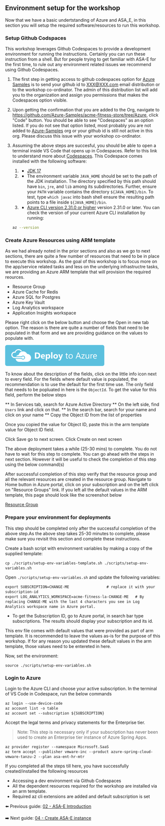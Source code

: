 ## Environment setup for the workshop

Now that we have a basic undertstanding of Azure and ASA_E, in this section you will setup the required software/resources to run this workshop.

### Setup Github Codspaces
This workshop leverages Github Codespaces to provide a development environment for running the instructions. Certainly you can run these instruction from a shell. But for people trying to get familiar with ASA-E for the first time, to rule out any environment related issues we recommend using Github Codespaces.

1. The first step in getting access to github codespaces option for [Azure Samples](https://github.com/Azure-Samples/) is to send your github id to XXX@XXX.com email distribution or to the workshop co-ordinator. The admin of this distribution list will add you to the organization and assign you permissions that makes the Codespaces option visible.

2. Upon getting the confirmation that you are added to the Org, navigate to https://github.com/Azure-Samples/acme-fitness-store/tree/Azure, click "Code" button. You should be able to see "Codespaces" as an option listed. If you do not see that option listed, most probably you are not added to [Azure-Samples](https://github.com/Azure-Samples/) org or your github id is still not active in this org. Please discuss this issue with your workshop co-ordinator.

3. Assuming the above steps are succesful, you should be able to open a terminal inside VS Code that opens up in Codespaces. Refer to this link to understand more about [Codespaces](https://github.com/CodeSpaces). This Codespace comes installed with the following software:
   1. * [JDK 17](https://docs.microsoft.com/java/openjdk/download?WT.mc_id=azurespringcloud-github-judubois#openjdk-17)
   2. * The environment variable `JAVA_HOME` should be set to the path of the JDK installation. The directory specified by this path should have `bin`, `jre`, and `lib` among its subdirectories. Further, ensure your `PATH` variable contains the directory `${JAVA_HOME}/bin`. To test, type `which javac` into bash shell ensure the resulting path points to a file inside `${JAVA_HOME}/bin`.
   3. * [Azure CLI version 2.31.0 or higher](https://docs.microsoft.com/cli/azure/install-azure-cli?view=azure-cli-latest) version 2.31.0 or later. You can check the version of your current Azure CLI installation by running:

    ```bash
    az --version
    ```

### Create Azure Resources using ARM template

As we had already noted in the prior sections and also as we go to next sections, there are quite a few number of resources that need to be in place to execute this workshop. As the goal of this workshop is to focus more on the app/service related tasks and less on the underlying infrastructre tasks, we are providing an Azure ARM template that will provision the required reources.

 - Resource Group
 - Azure Cache for Redis
 - Azure SQL for Postgres
 - Azure Key Vault
 - Log Analytics workspace
 - Application Insights workspace
 

Please right click on the below button and choose the Open in new tab option. The reason is there are quite a number of fields that need to be populated in that form and we are providing guidance on the values to populate with.

[![Deploy to Azure](images/deploybutton.svg)](https://portal.azure.com/#create/Microsoft.Template/uri/https%3a%2f%2fraw.githubusercontent.com%2fAzure-Samples%2facme-fitness-store%2fAzure%2fworkshops%2fazure-spring-apps-enterprise%2f03-workshop-environment-setup%2facmedeploy.json)


To know about the description of the fields, click on the little info icon next to every field. For the fields where default value is populated, the recommendation is to use the default for the first time use. The only field that needs to be popluated in here is the ``ObjectId``. To get the value for this field, perform the below steps

** In Services tab, search for Azure Active Directory
** On the left side, find ``Users`` link and click on that.
** In the search bar, search for your name and click on your name
** Copy the Object ID from the list of properties 

Once you copied the value for Object ID, paste this in the arm template value for Object ID field.

Click Save go to next screen. Click Create on next screen

The above deployment takes a while (25-30 mins) to complete. You do not have to wait for this step to complete. You can go ahead with the steps in next section. However it will be useful to check the completion of this step using the below command(s)

After successful completion of this step verify that the resource group and all the relevant resources are created in the resource group. Navigate to Home button in Azure portal, click on your subscription and on the left click on "Resource Groups" link. If you left all the default values in the ARM template, this page should look like the screenshot below

[Resource Group](images/arm-resourcegroup.png)

### Prepare your environment for deployments

This step should be completed only after the successful completion of the above step.As the above step takes 25-30 minutes to complete, please make sure you revisit this section and complete these instructions.

Create a bash script with environment variables by making a copy of the supplied template:

```shell
cp ./scripts/setup-env-variables-template.sh ./scripts/setup-env-variables.sh
```

Open `./scripts/setup-env-variables.sh` and update the following variables:

```shell
export SUBSCRIPTION=CHANGE-ME                 # replace it with your subscription-id
export LOG_ANALYTICS_WORKSPACE=acme-fitness-la-CHANGE-ME   # By replacing CHANGE-ME with the last 4 characters you see in Log Analytics workspace name in Azure portal.
```

- To get the Subscription ID, go to Azure portal, in search bar type subscriptions. The results should display your subscription and its id.

This env file comes with default values that were provided as part of arm template. It is recommended to leave the values as-is for the purpose of this workshop. If for any reason you updated these default values in the arm template, those values need to be entereted in here.

Now, set the environment:

```shell
source ./scripts/setup-env-variables.sh
``` 

### Login to Azure

Login to the Azure CLI and choose your active subscription. In the terminal of VS Code in Codespace, run the below commands

```shell
az login --use-device-code
az account list -o table
az account set --subscription ${SUBSCRIPTION}
```

Accept the legal terms and privacy statements for the Enterprise tier.

> Note: This step is necessary only if your subscription has never been used to create an Enterprise tier instance of Azure Spring Apps.

```shell
az provider register --namespace Microsoft.SaaS
az term accept --publisher vmware-inc --product azure-spring-cloud-vmware-tanzu-2 --plan asa-ent-hr-mtr
```

If you completed all the steps till here, you have successfully created/installed the following resources
* Accessing a dev environment via Github Codespaces
* All the dependent resources required for the workshop are installed via an arm template.
* Required az cli extensions are added and default subscription is set

⬅️ Previous guide: [02 - ASA-E Introduction](../02-asa-e-introduction/README.md)

➡️ Next guide: [04 - Create ASA-E instance](../04-create-asa-e-instance/README.md)

